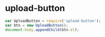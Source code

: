 upload-button
=============

```javascript
var UploadButton = require('upload-button');
var btn = new UploadButton();
document.body.appendChild(btn.el);
```
